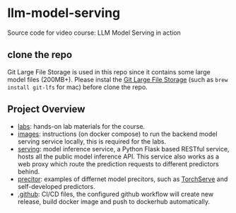 # llm-model-serving
Source code for video course: LLM Model Serving in action

## clone the repo
Git Large File Storage is used in this repo since it contains some large model files (200MB+). Please instal the [Git Large File Storage](https://docs.github.com/en/repositories/working-with-files/managing-large-files/installing-git-large-file-storage) (such as `brew install git-lfs` for mac) before clone the repo. 

## Project Overview
* [labs](./labs/): hands-on lab materials for the course.
* [images](./images/README.md): instructions (on docker compose) to run the backend model serving service locally, this is required for the labs. 
* [serving](./serving/README.md): model inference service, a Python Flask based RESTful service, hosts all the public model inference API. This service also works as a web proxy which route the prediction requests to different predictors behind. 
* [precitor](./predictor/): examples of differnet model precitors, such as [TorchServe](./predictor/torchserve/README.md) and self-developed predictors.   
* [.github](./.github/README.md): CI/CD files, the configured github workflow will create new release, build docker image and push to dockerhub automatically. 